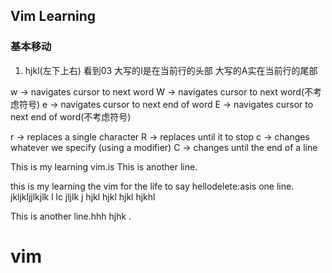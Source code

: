 ## Vim Learning
### 基本移动
 1. hjkl(左下上右) 看到03
 大写的I是在当前行的头部
 大写的A实在当前行的尾部
 

 w -> navigates cursor to next word 
 W -> navigates cursor to next word(不考虑符号)
 e ->  navigates cursor to next end of word
 E ->  navigates cursor to next end of word(不考虑符号)
 
 r -> replaces a single character
 R -> replaces until it to stop
 c -> changes whatever we specify (using a modifier)
 C -> changes until the end of a line


This is my learning vim.is This is another line.

this is my learning the vim for the life to say hellodelete:asis one line.
      jkljkljjlkjlk l lc jljlk  j  hjkl hjkl hjkl hjkhl 

This is another line.hhh hjhk .
# vim
